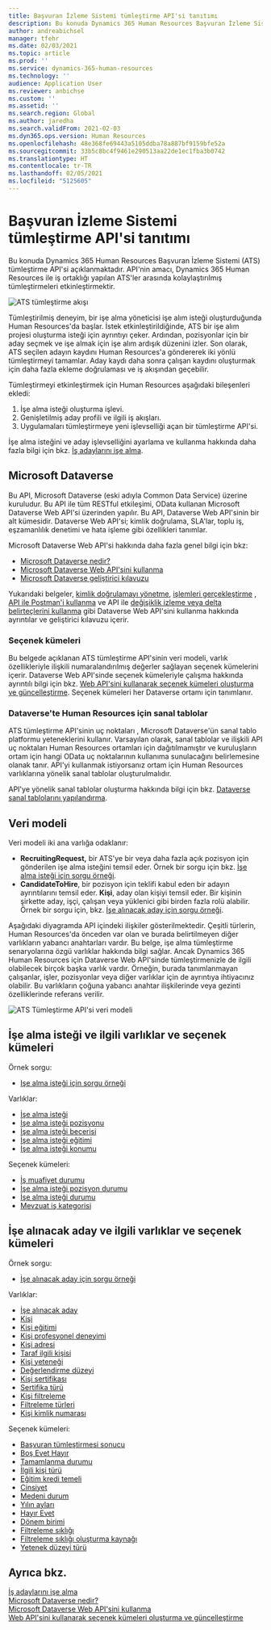 ```yaml
---
title: Başvuran İzleme Sistemi tümleştirme API'si tanıtımı
description: Bu konuda Dynamics 365 Human Resources Başvuran İzleme Sistemi (ATS) tümleştirme API'si açıklanmaktadır.
author: andreabichsel
manager: tfehr
ms.date: 02/03/2021
ms.topic: article
ms.prod: ''
ms.service: dynamics-365-human-resources
ms.technology: ''
audience: Application User
ms.reviewer: anbichse
ms.custom: ''
ms.assetid: ''
ms.search.region: Global
ms.author: jaredha
ms.search.validFrom: 2021-02-03
ms.dyn365.ops.version: Human Resources
ms.openlocfilehash: 48e368fe69443a5105ddba78a887bf9159bfe52a
ms.sourcegitcommit: 33b5c8bc4f9461e290513aa22de1ec1fba3b0742
ms.translationtype: HT
ms.contentlocale: tr-TR
ms.lasthandoff: 02/05/2021
ms.locfileid: "5125605"
---
```

# <a name="applicant-tracking-system-integration-api-introduction"></a>Başvuran İzleme Sistemi tümleştirme API'si tanıtımı

Bu konuda Dynamics 365 Human Resources Başvuran İzleme Sistemi (ATS) tümleştirme API'si açıklanmaktadır. API'nin amacı, Dynamics 365 Human Resources ile iş ortaklığı yapılan ATS'ler arasında kolaylaştırılmış tümleştirmeleri etkinleştirmektir.

![ATS tümleştirme akışı](media/hr-admin-integration-ats-api-introduction-flow.png)

Tümleştirilmiş deneyim, bir işe alma yöneticisi işe alım isteği oluşturduğunda Human Resources'da başlar. İstek etkinleştirildiğinde, ATS bir işe alım projesi oluşturma isteği için ayrıntıyı çeker. Ardından, pozisyonlar için bir aday seçmek ve işe almak için işe alım ardışık düzenini izler. Son olarak, ATS seçilen adayın kaydını Human Resources'a göndererek iki yönlü tümleştirmeyi tamamlar. Aday kaydı daha sonra çalışan kaydını oluşturmak için daha fazla ekleme doğrulaması ve iş akışından geçebilir.

Tümleştirmeyi etkinleştirmek için Human Resources aşağıdaki bileşenleri ekledi:

1.  İşe alma isteği oluşturma işlevi.
2.  Genişletilmiş aday profili ve ilgili iş akışları.
3.  Uygulamaları tümleştirmeye yeni işlevselliği açan bir tümleştirme API'si.

İşe alma isteğini ve aday işlevselliğini ayarlama ve kullanma hakkında daha fazla bilgi için bkz. [İş adaylarını işe alma](hr-personnel-recruit.md).

## <a name="microsoft-dataverse"></a>Microsoft Dataverse

Bu API, Microsoft Dataverse (eski adıyla Common Data Service) üzerine kuruludur. Bu API ile tüm RESTful etkileşimi, OData kullanan Microsoft Dataverse Web API'si üzerinden yapılır. Bu API, Dataverse Web API'sinin bir alt kümesidir. Dataverse Web API'si; kimlik doğrulama, SLA'lar, toplu iş, eşzamanlılık denetimi ve hata işleme gibi özellikleri tanımlar.

Microsoft Dataverse Web API'si hakkında daha fazla genel bilgi için bkz:

- [Microsoft Dataverse nedir?](https://docs.microsoft.com/powerapps/maker/data-platform/data-platform-intro)
- [Microsoft Dataverse Web API'sini kullanma](https://docs.microsoft.com/powerapps/developer/data-platform/webapi/overview)
- [Microsoft Dataverse geliştirici kılavuzu](https://docs.microsoft.com/powerapps/developer/data-platform)

Yukarıdaki belgeler, [kimlik doğrulamayı yönetme](https://docs.microsoft.com/powerapps/developer/data-platform/webapi/authenticate-web-api), [işlemleri gerçekleştirme](https://docs.microsoft.com/powerapps/developer/data-platform/webapi/perform-operations-web-api) , [API ile Postman'i kullanma](https://docs.microsoft.com/powerapps/developer/data-platform/webapi/use-postman-web-api) ve API ile [değişiklik izleme veya delta belirteçlerini kullanma](https://docs.microsoft.com/powerapps/developer/data-platform/use-change-tracking-synchronize-data-external-systems) gibi Dataverse Web API'sini kullanma hakkında ayrıntılar ve geliştirici kılavuzu içerir.

### <a name="option-sets"></a>Seçenek kümeleri

Bu belgede açıklanan ATS tümleştirme API'sinin veri modeli, varlık özellikleriyle ilişkili numaralandırılmış değerler sağlayan seçenek kümelerini içerir. Dataverse Web API'sinde seçenek kümeleriyle çalışma hakkında ayrıntılı bilgi için bkz. [Web API'sini kullanarak seçenek kümeleri oluşturma ve güncelleştirme](https://docs.microsoft.com/powerapps/developer/data-platform/webapi/create-update-optionsets). Seçenek kümeleri her Dataverse ortamı için tanımlanır.

### <a name="virtual-tables-for-human-resources-in-dataverse"></a>Dataverse'te Human Resources için sanal tablolar

ATS tümleştirme API'sinin uç noktaları , Microsoft Dataverse'ün sanal tablo platformu yeteneklerini kullanır. Varsayılan olarak, sanal tablolar ve ilişkili API uç noktaları Human Resources ortamları için dağıtılmamıştır ve kuruluşların ortam için hangi OData uç noktalarının kullanıma sunulacağını belirlemesine olanak tanır. API'yi kullanmak istiyorsanız ortam için Human Resources varlıklarına yönelik sanal tablolar oluşturulmalıdır. 

API'ye yönelik sanal tablolar oluşturma hakkında bilgi için bkz. [Dataverse sanal tablolarını yapılandırma](https://docs.microsoft.com/dynamics365/human-resources/hr-admin-integration-common-data-service-virtual-entities).

## <a name="data-model"></a>Veri modeli

Veri modeli iki ana varlığa odaklanır:

- **RecruitingRequest,** bir ATS'ye bir veya daha fazla açık pozisyon için gönderilen işe alma isteğini temsil eder. Örnek bir sorgu için bkz. [İşe alma isteği için sorgu örneği](hr-admin-integration-ats-api-recruiting-request-example-query.md).
- **CandidateToHire**, bir pozisyon için teklifi kabul eden bir adayın ayrıntılarını temsil eder. **Kişi**, aday olan kişiyi temsil eder. Bir kişinin şirkette aday, işçi, çalışan veya yüklenici gibi birden fazla rolü alabilir. Örnek bir sorgu için, bkz. [İşe alınacak aday için sorgu örneği](hr-admin-integration-ats-api-candidate-to-hire-example-query.md).

Aşağıdaki diyagramda API içindeki ilişkiler gösterilmektedir. Çeşitli türlerin, Human Resources'da önceden var olan ve burada belirtilmeyen diğer varlıkların yabancı anahtarları vardır. Bu belge, işe alma tümleştirme senaryolarına özgü varlıklar hakkında bilgi sağlar. Ancak Dynamics 365 Human Resources için Dataverse Web API'sinde tümleştirmenizle de ilgili olabilecek birçok başka varlık vardır. Örneğin, burada tanımlanmayan çalışanlar, işler, pozisyonlar veya diğer varlıklar için de ayrıntıya ihtiyacınız olabilir. Bu varlıkların çoğuna yabancı anahtar ilişkilerinde veya gezinti özelliklerinde referans verilir.

![ATS Tümleştirme API'si veri modeli](media/hr-admin-integration-ats-api-data-model.png)

## <a name="recruiting-request-and-related-entities-and-option-sets"></a>İşe alma isteği ve ilgili varlıklar ve seçenek kümeleri

Örnek sorgu: 

- [Işe alma isteği için sorgu örneği](hr-admin-integration-ats-api-recruiting-request-example-query.md)

Varlıklar:

- [İşe alma isteği](hr-admin-integration-ats-api-recruiting-request.md)
- [İşe alma isteği pozisyonu](hr-admin-integration-ats-api-recruiting-request-position.md)
- [İşe alma isteği becerisi](hr-admin-integration-ats-api-recruiting-request-skill.md)
- [İşe alma isteği eğitimi](hr-admin-integration-ats-api-recruiting-request-education.md)
- [İşe alma isteği konumu](hr-admin-integration-ats-api-recruiting-request-location.md)

Seçenek kümeleri:

- [İş muafiyet durumu](hr-admin-integration-ats-api-job-exempt-status.md)
- [İşe alma isteği pozisyon durumu](hr-admin-integration-ats-api-recruiting-request-position-status.md)
- [İşe alma isteği durumu](hr-admin-integration-ats-api-recruiting-request-status.md)
- [Mevzuat iş kategorisi](hr-admin-integration-ats-api-regulatory-job-category.md)

## <a name="candidate-to-hire-and-related-entities-and-option-sets"></a>İşe alınacak aday ve ilgili varlıklar ve seçenek kümeleri

Örnek sorgu:

- [İşe alınacak aday için sorgu örneği](hr-admin-integration-ats-api-candidate-to-hire-example-query.md)

Varlıklar:

- [İşe alınacak aday](hr-admin-integration-ats-api-candidate-to-hire.md)
- [Kişi](hr-admin-integration-ats-api-person.md)
- [Kişi eğitimi](hr-admin-integration-ats-api-person-education.md)
- [Kişi profesyonel deneyimi](hr-admin-integration-ats-api-person-professional-experience.md)
- [Kişi adresi](hr-admin-integration-ats-api-person-address.md)
- [Taraf ilgili kişisi](hr-admin-integration-ats-api-party-contact.md)
- [Kişi yeteneği](hr-admin-integration-ats-api-person-skill.md)
- [Değerlendirme düzeyi](hr-admin-integration-ats-api-rating-level.md)
- [Kişi sertifikası](hr-admin-integration-ats-api-person-certificate.md)
- [Sertifika türü](hr-admin-integration-ats-api-certificate-type.md)
- [Kişi filtreleme](hr-admin-integration-ats-api-person-screening.md)
- [Filtreleme türleri](hr-admin-integration-ats-api-screening-types.md)
- [Kişi kimlik numarası](hr-admin-integration-ats-api-person-identification-number.md)

Seçenek kümeleri:

- [Başvuran tümleştirmesi sonucu](hr-admin-integration-ats-api-applicant-integration-result.md)
- [Boş Evet Hayır](hr-admin-integration-ats-api-blank-yes-no.md)
- [Tamamlanma durumu](hr-admin-integration-ats-api-completion-status.md)
- [İlgili kişi türü](hr-admin-integration-ats-api-contact-type.md)
- [Eğitim kredi temeli](hr-admin-integration-ats-api-education-credit-basis.md)
- [Cinsiyet](hr-admin-integration-ats-api-gender.md)
- [Medeni durum](hr-admin-integration-ats-api-marital-status.md)
- [Yılın ayları](hr-admin-integration-ats-api-months-of-year.md)
- [Hayır Evet](hr-admin-integration-ats-api-no-yes.md)
- [Dönem birimi](hr-admin-integration-ats-api-period-unit.md)
- [Filtreleme sıklığı](hr-admin-integration-ats-api-screening-frequency.md)
- [Filtreleme sıklığı oluşturma kaynağı](hr-admin-integration-ats-api-screening-frequency-generate-from.md)
- [Yetenek düzeyi türü](hr-admin-integration-ats-api-skill-level-type.md)

## <a name="see-also"></a>Ayrıca bkz.

[İş adaylarını işe alma](hr-personnel-recruit.md)<br>
[Microsoft Dataverse nedir?](https://docs.microsoft.com/powerapps/maker/data-platform/data-platform-intro)<br>
[Microsoft Dataverse Web API'sini kullanma](https://docs.microsoft.com/powerapps/developer/data-platform/webapi/overview)<br>
[Web API'sini kullanarak seçenek kümeleri oluşturma ve güncelleştirme](https://docs.microsoft.com/powerapps/developer/data-platform/webapi/create-update-optionsets)<br>